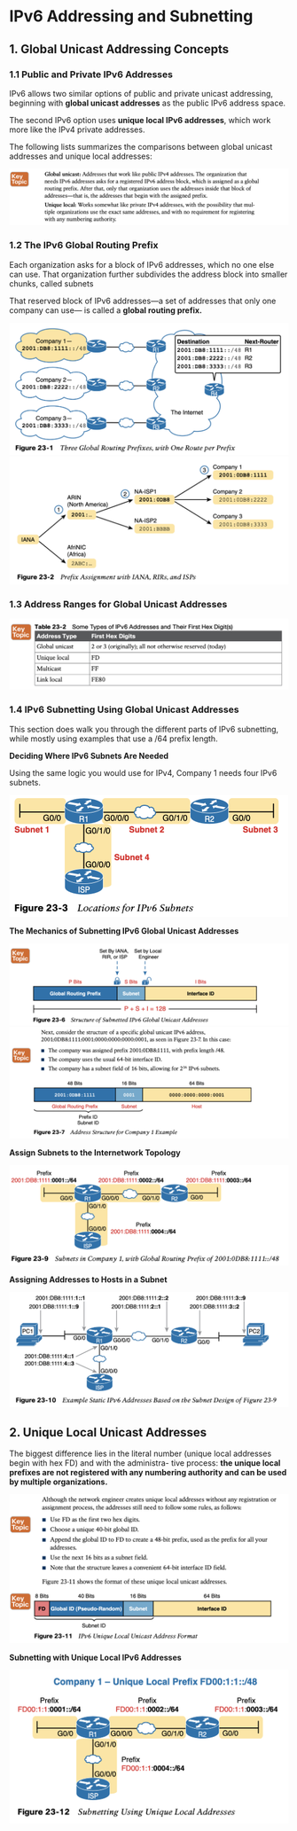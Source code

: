 # IPv6 Addressing and Subnetting

## 1. **Global Unicast Addressing Concepts**

### 1.1 **Public and Private IPv6 Addresses**

IPv6 allows two similar options of public and private unicast addressing, beginning with **global unicast addresses** as the public IPv6 address space.

The second IPv6 option uses **unique local IPv6 addresses**, which work more like the IPv4 private addresses. 

The following lists summarizes the comparisons between global unicast addresses and unique local addresses:

<img src="images/image-20230601144515383.png" alt="image-20230601144515383" style="zoom:50%;" />

### 1.2 **The IPv6 Global Routing Prefix**

Each organization asks for a block of IPv6 addresses, which no one else can use. That organization further subdivides the address block into smaller chunks, called subnets

That reserved block of IPv6 addresses—a set of addresses that only one company can use— is called a **global routing prefix.** 

<img src="images/image-20230601145029722.png" alt="image-20230601145029722" style="zoom:50%;" />

<img src="images/image-20230601145135674.png" alt="image-20230601145135674" style="zoom:50%;" />

### 1.3 **Address Ranges for Global Unicast Addresses**

<img src="images/image-20230601145356417.png" alt="image-20230601145356417" style="zoom:50%;" />

### 1.4 **IPv6 Subnetting Using Global Unicast Addresses**

This section does walk you through the different parts of IPv6 subnetting, while mostly using examples that use a /64 prefix length.

**Deciding Where IPv6 Subnets Are Needed**

 Using the same logic you would use for IPv4, Company 1 needs four IPv6 subnets.

<img src="images/image-20230601150509246.png" alt="image-20230601150509246" style="zoom:50%;" />

**The Mechanics of Subnetting IPv6 Global Unicast Addresses**

<img src="images/image-20230601150618757.png" alt="image-20230601150618757" style="zoom:50%;" />

<img src="images/image-20230601150724142.png" alt="image-20230601150724142" style="zoom:50%;" />

**Assign Subnets to the Internetwork Topology**

<img src="images/image-20230601150856364.png" alt="image-20230601150856364" style="zoom:50%;" />

**Assigning Addresses to Hosts in a Subnet**

<img src="images/image-20230601150923223.png" alt="image-20230601150923223" style="zoom:50%;" />



## 2. **Unique Local Unicast Addresses**

The biggest difference lies in the literal number (unique local addresses begin with hex FD) and with the administra- tive process: **the unique local prefixes are not registered with any numbering authority and can be used by multiple organizations.**

<img src="images/image-20230601151140741.png" alt="image-20230601151140741" style="zoom:50%;" />

**Subnetting with Unique Local IPv6 Addresses**

<img src="images/image-20230601151321521.png" alt="image-20230601151321521" style="zoom:50%;" />

